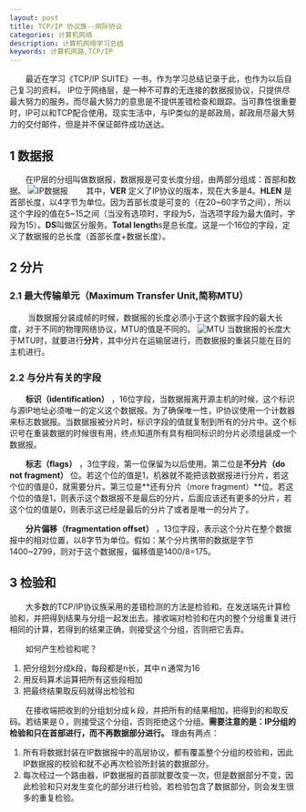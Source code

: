 ```yaml
---
layout: post
title: TCP/IP 协议族--网际协议
categories: 计算机网络
description: 计算机网络学习总结
keywords: 计算机网路,TCP/IP
---
```


　　最近在学习《TCP/IP SUITE》一书，作为学习总结记录于此，也作为以后自己复习的资料。
IP位于网络层，是一种不可靠的无连接的数据报协议，只提供尽最大努力的服务，而尽最大努力的意思是不提供差错检查和跟踪。当可靠性很重要时，IP可以和TCP配合使用。现实生活中，与IP类似的是邮政局，邮政局尽最大努力的交付邮件，但是并不保证邮件成功送达。


## 1 数据报
	
　　在IP层的分组叫做数据报，数据报是可变长度分组，由两部分组成：首部和数据。
![IP数据报](http://i.imgur.com/AVeSraa.png)
　　其中，**VER** 定义了IP协议的版本，现在大多是4。**HLEN** 是首部长度，以4字节为单位。因为首部长度是可变的（在20~60字节之间），所以这个字段的值在5~15之间（当没有选项时，字段为5，当选项字段为最大值时，字段为15）。**DS**叫做区分服务。**Total length**s是总长度。这是一个16位的字段，定义了数据报的总长度（首部长度+数据长度）。

## 2 分片

### 2.1 最大传输单元（Maximum Transfer Unit,简称MTU）
　　
当数据报分装成帧的时候，数据报的长度必须小于这个数据字段的最大长度，对于不同的物理网络协议，MTU的值是不同的。
![MTU](http://i.imgur.com/8WWj6iM.png)
当数据报的长度大于MTU时，就要进行**分片**，其中分片在运输层进行，而数据报的重装只能在目的主机进行。
### 2.2 与分片有关的字段

　　**标识（identification）** ，16位字段，当数据报离开源主机的时候，这个标识与源IP地址必须唯一的定义这个数据报。为了确保唯一性，IP协议使用一个计数器来标志数据报。当数据报被分片时，标识字段的值就复制到所有的分片中。这个标识号在重装数据的时候很有用，终点知道所有具有相同标识的分片必须组装成一个数据报。

　　**标志（flags）** ，3位字段，第一位保留为以后使用。第二位是**不分片（do not fragment）** 位。若这个位的值是1，机器就不能把该数据报进行分片，若这个位的值是0，就需要分片。第三位是**还有分片（more fragment）**位。若这个位的值是1，则表示这个数据报不是最后的分片，后面应该还有更多的分片，若这个位的值是0，则表示这已经是最后的分片了或者是唯一的分片了。

　　**分片偏移（fragmentation offset）** ，13位字段，表示这个分片在整个数据报中的相对位置，以8字节为单位。假如：某个分片携带的数据是字节1400~2799，则对于这个数据报，偏移值是1400/8=175。

## 3 检验和

　　大多数的TCP/IP协议族采用的差错检测的方法是检验和。在发送端先计算检验和，并把得到结果与分组一起发出去。接收端对检验和在内的整个分组重复进行相同的计算，若得到的结果正确，则接受这个分组，否则把它丢弃。

　　如何产生检验和呢？
    
   1. 把分组划分成k段，每段都是n长，其中ｎ通常为16
   2. 用反码算术运算把所有这些段相加
   3. 把最终结果取反码就得出检验和
   
　　在接收端把收到的分组划分成ｋ段，并把所有的结果相加，把得到的和取反码。若结果是０，则接受这个分组，否则拒绝这个分组。**需要注意的是：IP分组的检验和只在首部进行，而不再数据部分进行。** 理由有两点：

   1. 所有将数据封装在IP数据报中的高层协议，都有覆盖整个分组的校验和，因此IP数据报的校验和就不必再次检验所封装的数据部分。
   2. 每次经过一个路由器，IP数据报的首部就要改变一次，但是数据部分不变，因此检验和只对发生变化的部分进行检验。若检验包含了数据部分，则会发生很多的重复检验。 